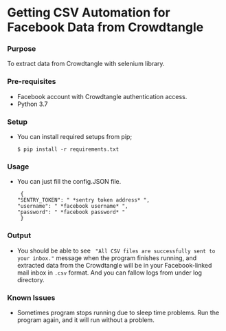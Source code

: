 # Getting CSV Automation for Facebook Data from Crowdtangle
### Purpose
To extract data from Crowdtangle with selenium library.
### Pre-requisites
- Facebook account with Crowdtangle authentication access.
- Python 3.7
### Setup
- You can install required setups from pip;

    ``` commandline
    $ pip install -r requirements.txt
    ```

### Usage
- You can just fill the config.JSON file.

   ``` commandline
    {
  "SENTRY_TOKEN": " *sentry token address* ",
  "username": " *facebook username* ",
  "password": " *facebook password* "
    }
   ```

### Output
- You should be able to see  ``` "All CSV files are successfully sent to your inbox."``` message when the program finishes running, and extracted data from the Crowdtangle will be in your Facebook-linked mail inbox in ``` .csv ``` format. And you can fallow logs from under log directory.

### Known Issues
* Sometimes program stops running due to sleep time problems. Run the program again, and it will run without a problem.
